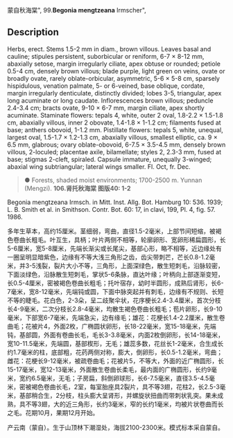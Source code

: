 蒙自秋海棠",
99.**Begonia mengtzeana** Irmscher",

## Description
Herbs, erect. Stems 1.5-2 mm in diam., brown villous. Leaves basal and cauline; stipules persistent, suborbicular or reniform, 6-7 × 8-12 mm, abaxially setose, margin irregularly ciliate, apex obtuse or rounded; petiole 0.5-4 cm, densely brown villous; blade purple, light green on veins, ovate or broadly ovate, rarely oblate-orbicular, asymmetric, 5-6 × 5-8 cm, sparsely hispidulous, venation palmate, 5- or 6-veined, base oblique, cordate, margin irregularly denticulate, distinctly divided; lobes 3-5, triangular, apex long acuminate or long caudate. Inflorescences brown villous; peduncle 2.4-3.4 cm; bracts ovate, 9-10 × 6-7 mm, margin ciliate, apex shortly acuminate. Staminate flowers: tepals 4, white, outer 2 oval, 1.8-2.2 × 1.5-1.8 cm, abaxially villous, inner 2 obovate, 1.4-1.8 × 1-1.2 cm; filaments fused at base; anthers obovoid, 1-1.2 mm. Pistillate flowers: tepals 5, white, unequal, largest oval, 1.5-1.7 × 1.2-1.3 cm, abaxially villous, smallest elliptic, ca. 9 × 6.5 mm, glabrous; ovary oblate-obovoid, 6-7.5 × 3.5-4.5 mm, densely brown villous, 2-loculed; placentae axile, bilamellate; styles 2, 2.3-3 mm, fused at base; stigmas 2-cleft, spiraled. Capsule immature, unequally 3-winged; abaxial wing subtriangular; lateral wings smaller. Fl. Oct, fr. Dec.

> ● Forests, shaded moist environments; 1700-2500 m. Yunnan (Mengzi).
**106.肾托秋海棠 图版40: 1-2**

Begonia mengtzeana Irmsch. in Mitt. Inst. Allg. Bot. Hamburg 10: 536. 1939; L. B. Smith et al. in Smithson. Contr. Bot. 60: 17, in clavi, 199, Pl. 4, fig. 57. 1986.

多年生草本，高约15厘米。茎细弱，弯曲，直径1.5-2毫米，上部节间短缩，被褐色卷曲长粗毛。叶互生，具柄；叶片两侧不相等，轮廓卵形、宽卵形稀扁圆形，长5-6厘米，宽5-8厘米，先端长渐尖或长尾尖，基部心形，略不相等，近边缘处有一圈呈明显暗紫色，边缘有不等大浅三角形之齿，齿尖带刺芒，芒长0.8-1.2毫米，并3-5浅裂，裂片大小不等，三角形，上面深绿色，散生短刺毛，沿脉较密，下面淡绿色，沿脉散生短刺毛，掌状5-6条脉，直达叶缘；叶柄向上部逐渐变短，长0.5-4厘米，密被褐色卷曲长粗毛；托叶宿存，幼时半圆形，成熟后肾形，长6-7毫米，宽8-12毫米，先端钝或圆，下面中脉突起并有刺毛，边缘有不规则、长短不等的睫毛。花白色，2-3朵，呈二歧聚伞状，花序梗长2.4-3.4厘米，首次分枝长4-9毫米，二次分枝长2.8-4毫米，均散生褐色卷曲长粗毛；苞片卵形，长9-10毫米，下部宽6-7毫米，先端急尖，边有缘毛；雄花：花梗长1.4-2.2厘米，散生卷曲毛；花被片4，外面2枚，广椭圆状卵形，长18-22毫米，宽15-18毫米，先端钝，基部圆，外面有卷曲长毛，毛长3-3.8毫米，内面2枚倒卵形，长14-18毫米，宽10-11.5毫米，先端圆，基部楔形，无毛；雄蕊多数，花丝长1-2毫米，合生成长约1.7毫米的柱，底部粗，花药两侧对称，膨大，倒卵形，长0.5-1.2毫米，弯曲；雌花：花梗长9-12毫米，被疏卷曲毛；花被片5，不等大，外面的近广椭圆形，长15-17毫米，宽12-13毫米，外面散生卷曲长柔毛，最内面的广椭圆形，长约9毫米，宽约6.5毫米，无毛；子房扁，斜倒卵球形，长6-7.5毫米，直径3.5-4.5毫米，密被褐色卷曲长毛，2室，每室胎座具2裂片，具不等3翅，花柱2，长2.5-3毫米，基部稍合生，2分枝，柱头膨大呈肾形，并螺旋状扭曲而带刺状乳突。果未成熟，具不等3翅，大的近三角形，长约3毫米，窄的长约1毫米，均被片状卷曲而长之毛。花期10月，果期12月开始。

产云南（蒙自）。生于山顶林下潮湿处，海拔2100-2300米。模式标本采自蒙自。
